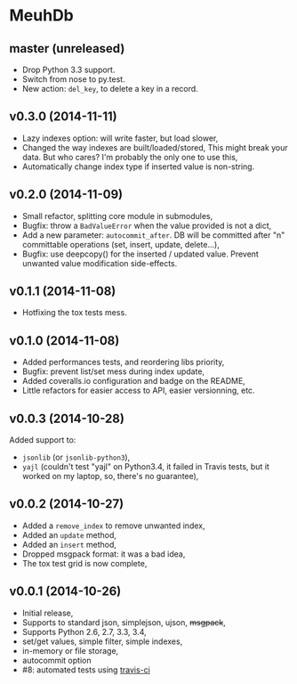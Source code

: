 # MeuhDb

## master (unreleased)

* Drop Python 3.3 support.
* Switch from nose to py.test.
* New action: ``del_key``, to delete a key in a record.

## v0.3.0 (2014-11-11)

* Lazy indexes option: will write faster, but load slower,
* Changed the way indexes are built/loaded/stored, This might break your data.
  But who cares? I'm probably the only one to use this,
* Automatically change index type if inserted value is non-string.

## v0.2.0 (2014-11-09)

* Small refactor, splitting core module in submodules,
* Bugfix: throw a ``BadValueError`` when the value provided is not a dict,
* Add a new parameter: ``autocommit_after``. DB will be committed after "n"
  committable operations (set, insert, update, delete...),
* Bugfix: use deepcopy() for the inserted / updated value. Prevent unwanted
  value modification side-effects.

## v0.1.1 (2014-11-08)

* Hotfixing the tox tests mess.

## v0.1.0 (2014-11-08)

* Added performances tests, and reordering libs priority,
* Bugfix: prevent list/set mess during index update,
* Added coveralls.io configuration and badge on the README,
* Little refactors for easier access to API, easier versionning, etc.

## v0.0.3 (2014-10-28)

Added support to:

* ``jsonlib`` (or ``jsonlib-python3``),
* ``yajl`` (couldn't test "yajl" on Python3.4, it failed in Travis tests, but
  it worked on my laptop, so, there's no guarantee),

## v0.0.2 (2014-10-27)

* Added a ``remove_index`` to remove unwanted index,
* Added an ``update`` method,
* Added an ``insert`` method,
* Dropped msgpack format: it was a bad idea,
* The tox test grid is now complete,

## v0.0.1 (2014-10-26)

* Initial release,
* Supports to standard json, simplejson, ujson, ~~msgpack~~,
* Supports Python 2.6, 2.7, 3.3, 3.4,
* set/get values, simple filter, simple indexes,
* in-memory or file storage,
* autocommit option
* #8: automated tests using [travis-ci](https://travis-ci.org/)

